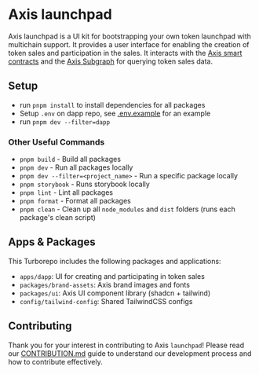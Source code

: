 # Axis launchpad

Axis launchpad is a UI kit for bootstrapping your own token launchpad with multichain support. It provides a user interface for enabling the creation of token sales and participation in the sales. It interacts with the [Axis smart contracts](https://github.com/Axis-Fi/axis-core) and the [Axis Subgraph](https://github.com/Axis-Fi/subgraph) for querying token sales data.

## Setup

- run `pnpm install` to install dependencies for all packages
- Setup `.env` on dapp repo, see [.env.example](./apps/dapp/.env.example) for an example
- run `pnpm dev --filter=dapp`

### Other Useful Commands

- `pnpm build` - Build all packages
- `pnpm dev` - Run all packages locally
- `pnpm dev --filter=<project_name>` - Run a specific package locally
- `pnpm storybook` - Runs storybook locally
- `pnpm lint` - Lint all packages
- `pnpm format` - Format all packages
- `pnpm clean` - Clean up all `node_modules` and `dist` folders (runs each package's clean script)

## Apps & Packages

This Turborepo includes the following packages and applications:

- `apps/dapp`: UI for creating and participating in token sales
- `packages/brand-assets`: Axis brand images and fonts
- `packages/ui`: Axis UI component library (shadcn + tailwind)
- `config/tailwind-config`: Shared TailwindCSS configs

## Contributing

Thank you for your interest in contributing to Axis `launchpad`! Please read our [CONTRIBUTION.md](./CONTRIBUTING.md) guide to understand our development process and how to contribute effectively.
